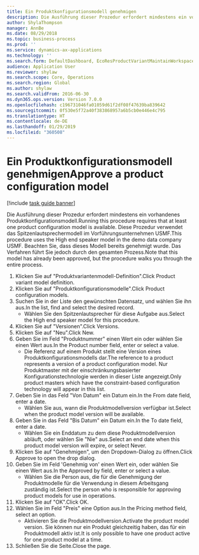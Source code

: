 ```yaml
---
title: Ein Produktkonfigurationsmodell genehmigen
description: Die Ausführung dieser Prozedur erfordert mindestens ein vorhandenes Produktkonfigurationsmodell.
author: ShylaThompson
manager: AnnBe
ms.date: 08/29/2018
ms.topic: business-process
ms.prod: ''
ms.service: dynamics-ax-applications
ms.technology: ''
ms.search.form: DefaultDashboard, EcoResProductVariantMaintainWorkspace, PCProductConfigurationModelListPage, PCProductModelVersion, PCApproveProductModelVersion, HcmWorkerLookUp
audience: Application User
ms.reviewer: shylaw
ms.search.scope: Core, Operations
ms.search.region: Global
ms.author: shylaw
ms.search.validFrom: 2016-06-30
ms.dyn365.ops.version: Version 7.0.0
ms.openlocfilehash: c196731046fa01059d61f2df08f47639ba839642
ms.sourcegitcommit: 0f530e5f72a40f383868957a6b5cb0e446e4c795
ms.translationtype: HT
ms.contentlocale: de-DE
ms.lasthandoff: 01/29/2019
ms.locfileid: "360508"
---
```

# <a name="approve-a-product-configuration-model"></a><span data-ttu-id="33a69-103">Ein Produktkonfigurationsmodell genehmigen</span><span class="sxs-lookup"><span data-stu-id="33a69-103">Approve a product configuration model</span></span>

[!include [task guide banner](../../includes/task-guide-banner.md)]

<span data-ttu-id="33a69-104">Die Ausführung dieser Prozedur erfordert mindestens ein vorhandenes Produktkonfigurationsmodell.</span><span class="sxs-lookup"><span data-stu-id="33a69-104">Running this procedure requires that at least one product configuration model is available.</span></span> <span data-ttu-id="33a69-105">Diese Prozedur verwendet das Spitzenlautsprechermodell im Vorführungsunternehmen USMF.</span><span class="sxs-lookup"><span data-stu-id="33a69-105">This procedure uses the High end speaker model in the demo data company USMF.</span></span> <span data-ttu-id="33a69-106">Beachten Sie, dass dieses Modell bereits genehmigt wurde. Das Verfahren führt Sie jedoch durch den gesamten Prozess.</span><span class="sxs-lookup"><span data-stu-id="33a69-106">Note that this model has already been approved, but the procedure walks you through the entire process.</span></span>

1. <span data-ttu-id="33a69-107">Klicken Sie auf "Produktvariantenmodell-Definition".</span><span class="sxs-lookup"><span data-stu-id="33a69-107">Click Product variant model definition.</span></span>
2. <span data-ttu-id="33a69-108">Klicken Sie auf "Produktkonfigurationsmodelle".</span><span class="sxs-lookup"><span data-stu-id="33a69-108">Click Product configuration models.</span></span>
3. <span data-ttu-id="33a69-109">Suchen Sie in der Liste den gewünschten Datensatz, und wählen Sie ihn aus.</span><span class="sxs-lookup"><span data-stu-id="33a69-109">In the list, find and select the desired record.</span></span>
    * <span data-ttu-id="33a69-110">Wählen Sie den Spitzenlautsprecher für diese Aufgabe aus.</span><span class="sxs-lookup"><span data-stu-id="33a69-110">Select the High end speaker model for this procedure.</span></span>  
4. <span data-ttu-id="33a69-111">Klicken Sie auf "Versionen".</span><span class="sxs-lookup"><span data-stu-id="33a69-111">Click Versions.</span></span>
5. <span data-ttu-id="33a69-112">Klicken Sie auf "Neu".</span><span class="sxs-lookup"><span data-stu-id="33a69-112">Click New.</span></span>
6. <span data-ttu-id="33a69-113">Geben Sie im Feld "Produktnummer" einen Wert ein oder wählen Sie einen Wert aus.</span><span class="sxs-lookup"><span data-stu-id="33a69-113">In the Product number field, enter or select a value.</span></span>
    * <span data-ttu-id="33a69-114">Die Referenz auf einem Produkt stellt eine Version eines Produktkonfigurationsmodells dar.</span><span class="sxs-lookup"><span data-stu-id="33a69-114">The reference to a product represents a version of a product configuration model.</span></span> <span data-ttu-id="33a69-115">Nur Produktmaster mit der einschränkungsbasierter Konfigurationstechnologie werden in dieser Liste angezeigt.</span><span class="sxs-lookup"><span data-stu-id="33a69-115">Only product masters which have the constraint-based configuration technology will appear in this list.</span></span>  
7. <span data-ttu-id="33a69-116">Geben Sie in das Feld "Von Datum" ein Datum ein.</span><span class="sxs-lookup"><span data-stu-id="33a69-116">In the From date field, enter a date.</span></span>
    * <span data-ttu-id="33a69-117">Wählen Sie aus, wann die Produktmodellversion verfügbar ist.</span><span class="sxs-lookup"><span data-stu-id="33a69-117">Select when the product model version will be available.</span></span>  
8. <span data-ttu-id="33a69-118">Geben Sie in das Feld "Bis Datum" ein Datum ein.</span><span class="sxs-lookup"><span data-stu-id="33a69-118">In the To date field, enter a date.</span></span>
    * <span data-ttu-id="33a69-119">Wählen Sie ein Enddatum zu dem diese Produktmodellversion abläuft, oder wählen Sie "Nie" aus.</span><span class="sxs-lookup"><span data-stu-id="33a69-119">Select an end date when this product model version will expire, or select Never.</span></span>  
9. <span data-ttu-id="33a69-120">Klicken Sie auf "Genehmigen", um den Dropdown-Dialog zu öffnen.</span><span class="sxs-lookup"><span data-stu-id="33a69-120">Click Approve to open the drop dialog.</span></span>
10. <span data-ttu-id="33a69-121">Geben Sie im Feld 'Genehmig von' einen Wert ein, oder wählen Sie einen Wert aus.</span><span class="sxs-lookup"><span data-stu-id="33a69-121">In the Approved by field, enter or select a value.</span></span>
    * <span data-ttu-id="33a69-122">Wählen Sie die Person aus, die für die Genehmigung der Produktmodelle für die Verwendung in diesem Arbeitsgang zuständig ist.</span><span class="sxs-lookup"><span data-stu-id="33a69-122">Select the person who is responsible for approving product models for use in operations.</span></span>  
11. <span data-ttu-id="33a69-123">Klicken Sie auf "OK".</span><span class="sxs-lookup"><span data-stu-id="33a69-123">Click OK.</span></span>
12. <span data-ttu-id="33a69-124">Wählen Sie im Feld "Preis" eine Option aus.</span><span class="sxs-lookup"><span data-stu-id="33a69-124">In the Pricing method field, select an option.</span></span>
    * <span data-ttu-id="33a69-125">Aktivieren Sie die Produktmodellversion.</span><span class="sxs-lookup"><span data-stu-id="33a69-125">Activate the product model version.</span></span> <span data-ttu-id="33a69-126">Sie können nur ein Produkt gleichzeitig haben, das für ein Produktmodell aktiv ist.</span><span class="sxs-lookup"><span data-stu-id="33a69-126">It is only possible to have one product active for one product model at a time.</span></span>  
13. <span data-ttu-id="33a69-127">Schließen Sie die Seite.</span><span class="sxs-lookup"><span data-stu-id="33a69-127">Close the page.</span></span>

